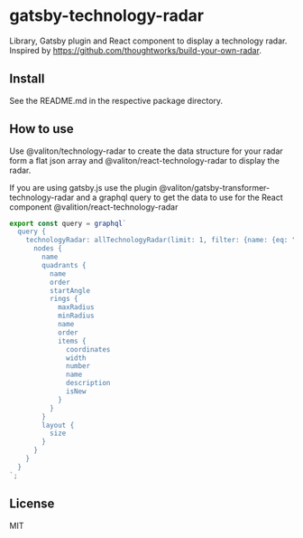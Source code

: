 # gatsby-technology-radar

Library, Gatsby plugin and React component to display a technology radar. Inspired by https://github.com/thoughtworks/build-your-own-radar.

## Install

See the README.md in the respective package directory.

## How to use

Use @valiton/technology-radar to create the data structure for your radar form a flat json array and @valiton/react-technology-radar
to display the radar.

If you are using gatsby.js use the plugin @valiton/gatsby-transformer-technology-radar and a graphql query to get the data
to use for the React component @valition/react-technology-radar

```javascript
export const query = graphql`
  query {
    technologyRadar: allTechnologyRadar(limit: 1, filter: {name: {eq: "Valiton Technology Radar"}}) {
      nodes {
        name
        quadrants {
          name
          order
          startAngle
          rings {
            maxRadius
            minRadius
            name
            order
            items {
              coordinates
              width
              number
              name
              description
              isNew
            }
          }
        }
        layout {
          size
        }
      }
    }
  }
`;
```

## License

MIT
